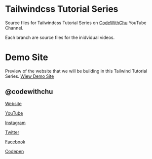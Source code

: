 # Tailwindcss Tutorial Series

Source files for Tailwindcss Tutorial Series on <a href="https://www.youtube.com/channel/UCSyosm-WcUPT4LnUIIdqSCw" title="Subscribe to CodeWithChu Youtube Channel" target="_blank">CodeWithChu</a> YouTube Channel.

Each branch are source files for the inidvidual videos.

# Demo Site

Preview of the website that we will be building in this Tailwind Tutorial Series.
<a href="http://tailwindcss.arthurchu.ca" title="Demo site for codewithchu Tailwindcss Web Development Tutorials Series" target="_blank">Wiew Demo Site</a>

## @codewithchu

[Website](https://www.arthurchu.ca 'Web Development Tutorials, Tips & Tricks | CodeWithChu Website')

[YouTube](https://www.youtube.com/channel/UCSyosm-WcUPT4LnUIIdqSCw 'CodeWithChu Youtube Channel')

[Instagram](https://www.instagram.com/codewithchu/ 'Follow CodeWithChu on Instagram')

[Twitter](https://twitter.com/codewithchu 'Follow CodeWithChu on Twitter')

[Facebook](https://www.facebook.com/codewithchu 'Like CodeWithChu on Facebook')

[Codepen](https://codepen.io/codewithchu 'Follow CodeWithChu on Codepen')
